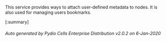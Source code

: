 






This service provides ways to attach user-defined metadata to nodes. It is also used for managing users bookmarks.

[:summary]

###### Auto generated by Pydio Cells Enterprise Distribution v2.0.2 on 6-Jan-2020
